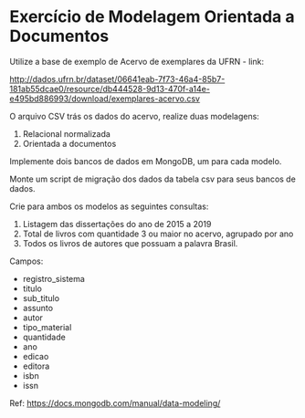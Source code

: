# Exercício de Modelagem Orientada a Documentos

Utilize a base de exemplo de Acervo de exemplares da UFRN - link:

http://dados.ufrn.br/dataset/06641eab-7f73-46a4-85b7-181ab55dcae0/resource/db444528-9d13-470f-a14e-e495bd886993/download/exemplares-acervo.csv

O arquivo CSV trás os dados do acervo, realize duas modelagens:

1) Relacional normalizada
2) Orientada a documentos

Implemente dois bancos de dados em MongoDB, um para cada modelo.

Monte um script de migração dos dados da tabela csv para seus bancos de dados.

Crie para ambos os modelos as seguintes consultas:

1) Listagem das dissertações do ano de 2015 a 2019
2) Total de livros com quantidade 3 ou maior no acervo, agrupado por ano
3) Todos os livros de autores que possuam a palavra Brasil.


Campos:
* registro_sistema
* titulo
* sub_titulo
* assunto
* autor
* tipo_material
* quantidade
* ano
* edicao
* editora
* isbn
* issn

Ref: https://docs.mongodb.com/manual/data-modeling/

